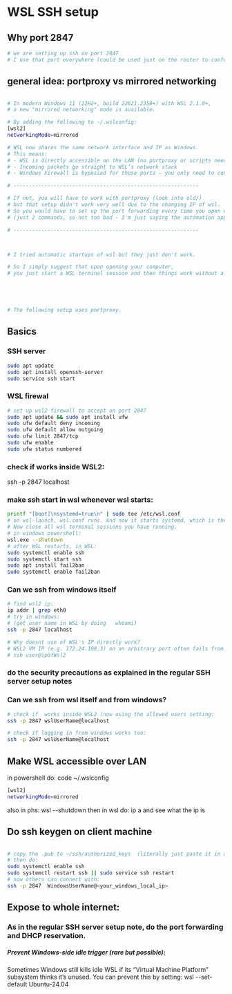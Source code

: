 


# WSL SSH setup

## Why port 2847

```sh
# we are setting up ssh on port 2847
# I use that port everywhere (could be used just on the router to confuse portscanners, and elswhere use port 22 as it is the regular ssh port, but idk, i just use it everywhere)
```

## general idea: portproxy vs mirrored networking

```sh

# In modern Windows 11 (22H2+, build 22621.2359+) with WSL 2.1.0+,
# a new "mirrored networking" mode is available.

# By adding the following to ~/.wslconfig:
[wsl2]
networkingMode=mirrored

# WSL now shares the same network interface and IP as Windows.
# This means:
# - WSL is directly accessible on the LAN (no portproxy or scripts needed)
# - Incoming packets go straight to WSL’s network stack
# - Windows Firewall is bypassed for those ports — you only need to configure ufw inside WSL

# ------------------------------------------------------------

# If not, you will have to work with portproxy (look into old/) 
# but that setup didn't work very well due to the changing IP of wsl.
# So you would have to set up the port forwarding every time you open wsl for ssh 
# (just 2 commands, so not too bad - I'm just saying the automation approach didn't work)

# ------------------------------------------------------------



# I tried automatic startups of wsl but they just don't work.

# So I simply suggest that upon opening your computer,
# you just start a WSL terminal session and then things work without a problem.





# The following setup uses portproxy.

```

## Basics

### SSH server
```sh
sudo apt update
sudo apt install openssh-server
sudo service ssh start
```

### WSL firewal
```sh
# set up wsl2 firewall to accept on port 2847
sudo apt update && sudo apt install ufw
sudo ufw default deny incoming
sudo ufw default allow outgoing
sudo ufw limit 2847/tcp
sudo ufw enable
sudo ufw status numbered
```

### check if works inside WSL2:
ssh -p 2847 localhost


### make ssh start in wsl whenever wsl starts:
```sh
printf "[boot]\nsystemd=true\n" | sudo tee /etc/wsl.conf
# on wsl-launch, wsl.conf runs. And now it starts systemd, which is the linux system for background services, which runs whatever is enabled.
# Now close all wsl terminal sessions you have running.
# in windows powershell:
wsl.exe --shutdown
# after WSL restarts, in WSL:
sudo systemctl enable ssh
sudo systemctl start ssh
sudo apt install fail2ban
sudo systemctl enable fail2ban
```



### Can we ssh from windows itself
```sh
# find wsl2 ip:
ip addr | grep eth0
# try in windows:
# (get user name in WSL by doing   whoami)
ssh -p 2847 localhost

# Why doesnt use of WSL's IP directly work?
# WSL2 VM IP (e.g. 172.24.108.3) on an arbitrary port often fails from Windows due to the Hyper-V/WSL virtual switch firewall 
# ssh user@ipOfWsl2
```





### do the security precautions as explained in the regular SSH server setup notes




### Can we ssh from wsl itself and from windows?

```sh
# check if  works inside WSL2 (now using the allowed users setting:
ssh -p 2847 wslUserName@localhost

# check if logging in from windows works too:
ssh -p 2847 wslUserName@localhost
```



## Make WSL accessible over LAN
in powershell do:
code ~/.wslconfig
```sh
[wsl2]
networkingMode=mirrored
```
also in phs:
wsl --shutdown
then in wsl do:
ip a
and see what the ip is








## Do ssh keygen on client machine
```sh

# copy the .pub to ~/ssh/authorized_keys  (literally just paste it in as a line)
# then do:
sudo systemctl enable ssh
sudo systemctl restart ssh || sudo service ssh restart
# now others can connect with:
ssh -p 2847  WindowsUserName@<your_windows_local_ip>

```




## Expose to whole internet:

### As in the regular SSH server setup note, do the port forwarding and DHCP reservation.






##### Prevent Windows-side idle trigger (rare but possible):
Sometimes Windows still kills idle WSL if its “Virtual Machine Platform” subsystem thinks it’s unused.
You can prevent this by setting:
wsl --set-default Ubuntu-24.04






